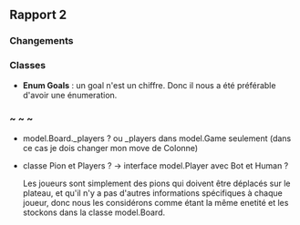 Rapport 2
-------------------
### Changements


###  Classes
- **Enum Goals** : un goal n'est un chiffre. Donc il nous a été préférable d'avoir une énumeration.



### ~ ~ ~
- model.Board._players ? ou _players dans model.Game seulement (dans ce cas je dois changer mon move de Colonne)

- classe Pion et Players ? -> interface model.Player avec Bot et Human ?

  Les joueurs sont simplement des pions qui doivent être déplacés sur le plateau, et qu'il n'y a pas d'autres informations spécifiques à chaque joueur, donc nous les considérons comme étant la même enetité et les stockons dans la classe model.Board.


